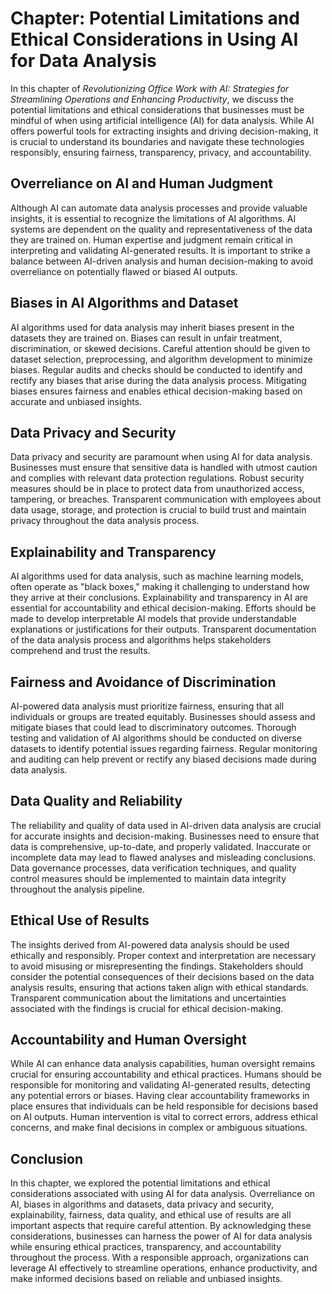 Chapter: Potential Limitations and Ethical Considerations in Using AI for Data Analysis
=======================================================================================

In this chapter of *Revolutionizing Office Work with AI: Strategies for Streamlining Operations and Enhancing Productivity*, we discuss the potential limitations and ethical considerations that businesses must be mindful of when using artificial intelligence (AI) for data analysis. While AI offers powerful tools for extracting insights and driving decision-making, it is crucial to understand its boundaries and navigate these technologies responsibly, ensuring fairness, transparency, privacy, and accountability.

Overreliance on AI and Human Judgment
-------------------------------------

Although AI can automate data analysis processes and provide valuable insights, it is essential to recognize the limitations of AI algorithms. AI systems are dependent on the quality and representativeness of the data they are trained on. Human expertise and judgment remain critical in interpreting and validating AI-generated results. It is important to strike a balance between AI-driven analysis and human decision-making to avoid overreliance on potentially flawed or biased AI outputs.

Biases in AI Algorithms and Dataset
-----------------------------------

AI algorithms used for data analysis may inherit biases present in the datasets they are trained on. Biases can result in unfair treatment, discrimination, or skewed decisions. Careful attention should be given to dataset selection, preprocessing, and algorithm development to minimize biases. Regular audits and checks should be conducted to identify and rectify any biases that arise during the data analysis process. Mitigating biases ensures fairness and enables ethical decision-making based on accurate and unbiased insights.

Data Privacy and Security
-------------------------

Data privacy and security are paramount when using AI for data analysis. Businesses must ensure that sensitive data is handled with utmost caution and complies with relevant data protection regulations. Robust security measures should be in place to protect data from unauthorized access, tampering, or breaches. Transparent communication with employees about data usage, storage, and protection is crucial to build trust and maintain privacy throughout the data analysis process.

Explainability and Transparency
-------------------------------

AI algorithms used for data analysis, such as machine learning models, often operate as "black boxes," making it challenging to understand how they arrive at their conclusions. Explainability and transparency in AI are essential for accountability and ethical decision-making. Efforts should be made to develop interpretable AI models that provide understandable explanations or justifications for their outputs. Transparent documentation of the data analysis process and algorithms helps stakeholders comprehend and trust the results.

Fairness and Avoidance of Discrimination
----------------------------------------

AI-powered data analysis must prioritize fairness, ensuring that all individuals or groups are treated equitably. Businesses should assess and mitigate biases that could lead to discriminatory outcomes. Thorough testing and validation of AI algorithms should be conducted on diverse datasets to identify potential issues regarding fairness. Regular monitoring and auditing can help prevent or rectify any biased decisions made during data analysis.

Data Quality and Reliability
----------------------------

The reliability and quality of data used in AI-driven data analysis are crucial for accurate insights and decision-making. Businesses need to ensure that data is comprehensive, up-to-date, and properly validated. Inaccurate or incomplete data may lead to flawed analyses and misleading conclusions. Data governance processes, data verification techniques, and quality control measures should be implemented to maintain data integrity throughout the analysis pipeline.

Ethical Use of Results
----------------------

The insights derived from AI-powered data analysis should be used ethically and responsibly. Proper context and interpretation are necessary to avoid misusing or misrepresenting the findings. Stakeholders should consider the potential consequences of their decisions based on the data analysis results, ensuring that actions taken align with ethical standards. Transparent communication about the limitations and uncertainties associated with the findings is crucial for ethical decision-making.

Accountability and Human Oversight
----------------------------------

While AI can enhance data analysis capabilities, human oversight remains crucial for ensuring accountability and ethical practices. Humans should be responsible for monitoring and validating AI-generated results, detecting any potential errors or biases. Having clear accountability frameworks in place ensures that individuals can be held responsible for decisions based on AI outputs. Human intervention is vital to correct errors, address ethical concerns, and make final decisions in complex or ambiguous situations.

Conclusion
----------

In this chapter, we explored the potential limitations and ethical considerations associated with using AI for data analysis. Overreliance on AI, biases in algorithms and datasets, data privacy and security, explainability, fairness, data quality, and ethical use of results are all important aspects that require careful attention. By acknowledging these considerations, businesses can harness the power of AI for data analysis while ensuring ethical practices, transparency, and accountability throughout the process. With a responsible approach, organizations can leverage AI effectively to streamline operations, enhance productivity, and make informed decisions based on reliable and unbiased insights.
